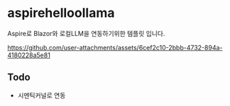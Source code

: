 # aspirehelloollama

Aspire로 Blazor와 로컬LLM을 연동하기위한 템플릿 입니다.

https://github.com/user-attachments/assets/6cef2c10-2bbb-4732-894a-4180228a5e81

## Todo

- 시멘틱커널로 연동
